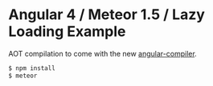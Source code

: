 # Angular 4 / Meteor 1.5 / Lazy Loading Example
AOT compilation to come with the new [angular-compiler](https://github.com/barbatus/angular2-compiler/issues/2).
```sh
$ npm install
$ meteor
```
